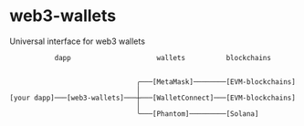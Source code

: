 # web3-wallets

Universal interface for web3 wallets

```
           dapp                     wallets          blockchains


                               ╭───[MetaMask]────────[EVM-blockchains]
                               │
[your dapp]───[web3-wallets]───┼───[WalletConnect]───[EVM-blockchains]
                               │
                               ╰───[Phantom]─────────[Solana]

```
